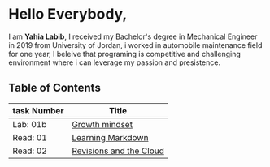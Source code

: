 # Hello Everybody,
I am **Yahia Labib**, I received my Bachelor's degree in Mechanical Engineer in 2019 from University of Jordan, i worked in automobile maintenance field for one year,
I beleive that programing is competitive and challenging environment where i can leverage my passion and presistence.
## Table of Contents
|task Number | Title |
|--------|--------|
|Lab: 01b|[Growth mindset](https://yahialabib.github.io/reading-notes/Growth)|
|Read: 01|[Learning Markdown](https://yahialabib.github.io/reading-notes/read:01)|
|Read: 02|[Revisions and the Cloud](https://yahialabib.github.io/reading-notes/read:02)|
